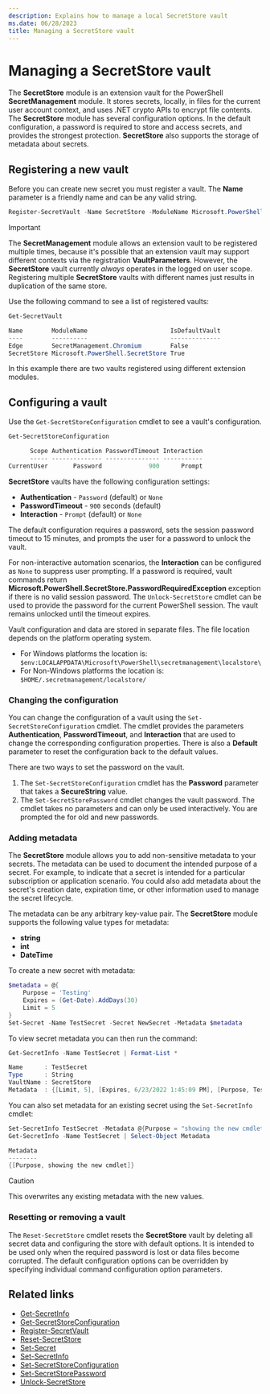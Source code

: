 ```yaml
---
description: Explains how to manage a local SecretStore vault
ms.date: 06/28/2023
title: Managing a SecretStore vault
---
```

# Managing a SecretStore vault

The **SecretStore** module is an extension vault for the PowerShell **SecretManagement** module. It
stores secrets, locally, in files for the current user account context, and uses .NET crypto APIs to
encrypt file contents. The **SecretStore** module has several configuration options. In the default
configuration, a password is required to store and access secrets, and provides the strongest
protection. **SecretStore** also supports the storage of metadata about secrets.

## Registering a new vault

Before you can create new secret you must register a vault. The **Name** parameter is a friendly
name and can be any valid string.

```powershell
Register-SecretVault -Name SecretStore -ModuleName Microsoft.PowerShell.SecretStore -DefaultVault
```

> [!IMPORTANT]
> The **SecretManagement** module allows an extension vault to be registered multiple times, because
> it's possible that an extension vault may support different contexts via the registration
> **VaultParameters**. However, the **SecretStore** vault currently _always_ operates in the logged on
> user scope. Registering multiple **SecretStore** vaults with different names just results in
> duplication of the same store.

Use the following command to see a list of registered vaults:

```powershell
Get-SecretVault

Name        ModuleName                       IsDefaultVault
----        ----------                       --------------
Edge        SecretManagement.Chromium        False
SecretStore Microsoft.PowerShell.SecretStore True
```

In this example there are two vaults registered using different extension modules.

## Configuring a vault

Use the `Get-SecretStoreConfiguration` cmdlet to see a vault's configuration.

```powershell
Get-SecretStoreConfiguration

      Scope Authentication PasswordTimeout Interaction
      ----- -------------- --------------- -----------
CurrentUser       Password             900      Prompt
```

**SecretStore** vaults have the following configuration settings:

- **Authentication** - `Password` (default) or `None`
- **PasswordTimeout** - `900` seconds (default)
- **Interaction** - `Prompt` (default) or `None`

The default configuration requires a password, sets the session password timeout to 15 minutes, and
prompts the user for a password to unlock the vault.

For non-interactive automation scenarios, the **Interaction** can be configured as `None` to
suppress user prompting. If a password is required, vault commands return
**Microsoft.PowerShell.SecretStore.PasswordRequiredException** exception if there is no valid
session password. The `Unlock-SecretStore` cmdlet can be used to provide the password for the
current PowerShell session. The vault remains unlocked until the timeout expires.

Vault configuration and data are stored in separate files. The file location depends on the platform
operating system.

- For Windows platforms the location is: `$env:LOCALAPPDATA\Microsoft\PowerShell\secretmanagement\localstore\`
- For Non-Windows platforms the location is: `$HOME/.secretmanagement/localstore/`

### Changing the configuration

You can change the configuration of a vault using the `Set-SecretStoreConfiguration` cmdlet. The
cmdlet provides the parameters **Authentication**, **PasswordTimeout**, and **Interaction** that are
used to change the corresponding configuration properties. There is also a **Default** parameter to
reset the configuration back to the default values.

There are two ways to set the password on the vault.

1. The `Set-SecretStoreConfiguration` cmdlet has the **Password** parameter that takes a
   **SecureString** value.
1. The `Set-SecretStorePassword` cmdlet changes the vault password. The cmdlet takes no parameters
   and can only be used interactively. You are prompted the for old and new passwords.

### Adding metadata

The **SecretStore** module allows you to add non-sensitive metadata to your secrets. The metadata
can be used to document the intended purpose of a secret. For example, to indicate that a secret
is intended for a particular subscription or application scenario. You could also add metadata
about the secret's creation date, expiration time, or other information used to manage the secret
lifecycle.

The metadata can be any arbitrary key-value pair. The **SecretStore** module supports the following
value types for metadata:

- **string**
- **int**
- **DateTime**

To create a new secret with metadata:

```powershell
$metadata = @{
    Purpose = 'Testing'
    Expires = (Get-Date).AddDays(30)
    Limit = 5
}
Set-Secret -Name TestSecret -Secret NewSecret -Metadata $metadata
```

To view secret metadata you can then run the command:

```powershell
Get-SecretInfo -Name TestSecret | Format-List *

Name      : TestSecret
Type      : String
VaultName : SecretStore
Metadata  : {[Limit, 5], [Expires, 6/23/2022 1:45:09 PM], [Purpose, Testing]}
```

You can also set metadata for an existing secret using the `Set-SecretInfo` cmdlet:

```powershell
Set-SecretInfo TestSecret -Metadata @{Purpose = "showing the new cmdlet"}
Get-SecretInfo -Name TestSecret | Select-Object Metadata

Metadata
--------
{[Purpose, showing the new cmdlet]}
```

> [!CAUTION]
> This overwrites any existing metadata with the new values.

### Resetting or removing a vault

The `Reset-SecretStore` cmdlet resets the **SecretStore** vault by deleting all secret data and
configuring the store with default options. It is intended to be used only when the required
password is lost or data files become corrupted. The default configuration options can be overridden
by specifying individual command configuration option parameters.

## Related links

- [Get-SecretInfo](xref:Microsoft.PowerShell.SecretManagement.Get-SecretInfo)
- [Get-SecretStoreConfiguration](xref:Microsoft.PowerShell.SecretStore.Get-SecretStoreConfiguration)
- [Register-SecretVault](xref:Microsoft.PowerShell.SecretManagement.Register-SecretVault)
- [Reset-SecretStore](xref:Microsoft.PowerShell.SecretStore.Reset-SecretStore)
- [Set-Secret](xref:Microsoft.PowerShell.SecretManagement.Set-Secret)
- [Set-SecretInfo](xref:Microsoft.PowerShell.SecretManagement.Set-SecretInfo)
- [Set-SecretStoreConfiguration](xref:Microsoft.PowerShell.SecretStore.Set-SecretStoreConfiguration)
- [Set-SecretStorePassword](xref:Microsoft.PowerShell.SecretStore.Set-SecretStorePassword)
- [Unlock-SecretStore](xref:Microsoft.PowerShell.SecretStore.Unlock-SecretStore)
